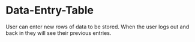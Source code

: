 # Data-Entry-Table

User can enter new rows of data to be stored. When the user logs out and back in they will see their previous entries.
